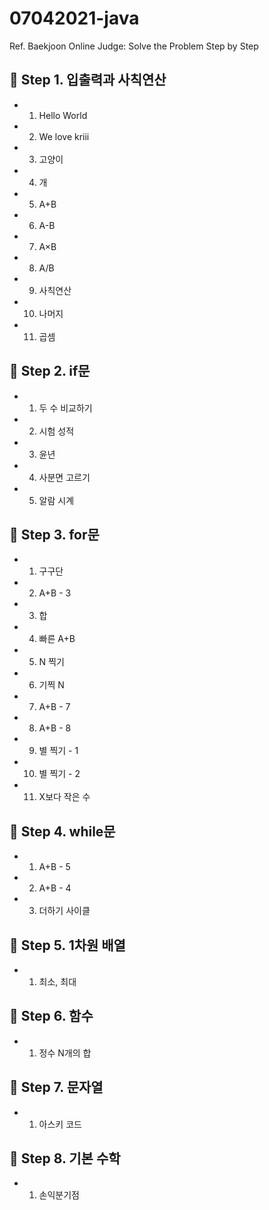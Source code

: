 # 07042021-java
Ref. Baekjoon Online Judge: Solve the Problem Step by Step

## :round_pushpin: Step 1. 입출력과 사칙연산
- 1. Hello World
- 2. We love kriii
- 3. 고양이
- 4. 개
- 5. A+B
- 6. A-B
- 7. A×B
- 8. A/B
- 9. 사칙연산
- 10. 나머지
- 11. 곱셈

## :round_pushpin: Step 2. if문
- 1. 두 수 비교하기
- 2. 시험 성적
- 3. 윤년
- 4. 사분면 고르기
- 5. 알람 시계

## :round_pushpin: Step 3. for문
- 1. 구구단
- 2. A+B - 3
- 3. 합
- 4. 빠른 A+B
- 5. N 찍기
- 6. 기찍 N
- 7. A+B - 7
- 8. A+B - 8
- 9. 별 찍기 - 1
- 10. 별 찍기 - 2
- 11. X보다 작은 수

## :round_pushpin: Step 4. while문
- 1. A+B - 5
- 2. A+B - 4
- 3. 더하기 사이클

## :round_pushpin: Step 5. 1차원 배열
- 1. 최소, 최대

## :round_pushpin: Step 6. 함수
- 1. 정수 N개의 합

## :round_pushpin: Step 7. 문자열
- 1. 아스키 코드

## :round_pushpin: Step 8. 기본 수학
- 1. 손익분기점